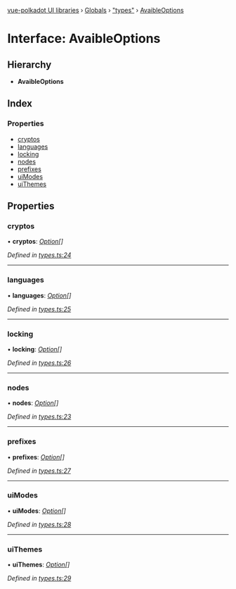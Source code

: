 [vue-polkadot UI libraries](../README.md) › [Globals](../globals.md) › ["types"](../modules/_types_.md) › [AvaibleOptions](_types_.avaibleoptions.md)

# Interface: AvaibleOptions

## Hierarchy

* **AvaibleOptions**

## Index

### Properties

* [cryptos](_types_.avaibleoptions.md#cryptos)
* [languages](_types_.avaibleoptions.md#languages)
* [locking](_types_.avaibleoptions.md#locking)
* [nodes](_types_.avaibleoptions.md#nodes)
* [prefixes](_types_.avaibleoptions.md#prefixes)
* [uiModes](_types_.avaibleoptions.md#uimodes)
* [uiThemes](_types_.avaibleoptions.md#uithemes)

## Properties

###  cryptos

• **cryptos**: *[Option](../modules/_types_.md#option)[]*

*Defined in [types.ts:24](https://github.com/vue-polkadot/vue-ui/blob/52faa75/packages/vue-settings/src/types.ts#L24)*

___

###  languages

• **languages**: *[Option](../modules/_types_.md#option)[]*

*Defined in [types.ts:25](https://github.com/vue-polkadot/vue-ui/blob/52faa75/packages/vue-settings/src/types.ts#L25)*

___

###  locking

• **locking**: *[Option](../modules/_types_.md#option)[]*

*Defined in [types.ts:26](https://github.com/vue-polkadot/vue-ui/blob/52faa75/packages/vue-settings/src/types.ts#L26)*

___

###  nodes

• **nodes**: *[Option](../modules/_types_.md#option)[]*

*Defined in [types.ts:23](https://github.com/vue-polkadot/vue-ui/blob/52faa75/packages/vue-settings/src/types.ts#L23)*

___

###  prefixes

• **prefixes**: *[Option](../modules/_types_.md#option)[]*

*Defined in [types.ts:27](https://github.com/vue-polkadot/vue-ui/blob/52faa75/packages/vue-settings/src/types.ts#L27)*

___

###  uiModes

• **uiModes**: *[Option](../modules/_types_.md#option)[]*

*Defined in [types.ts:28](https://github.com/vue-polkadot/vue-ui/blob/52faa75/packages/vue-settings/src/types.ts#L28)*

___

###  uiThemes

• **uiThemes**: *[Option](../modules/_types_.md#option)[]*

*Defined in [types.ts:29](https://github.com/vue-polkadot/vue-ui/blob/52faa75/packages/vue-settings/src/types.ts#L29)*
